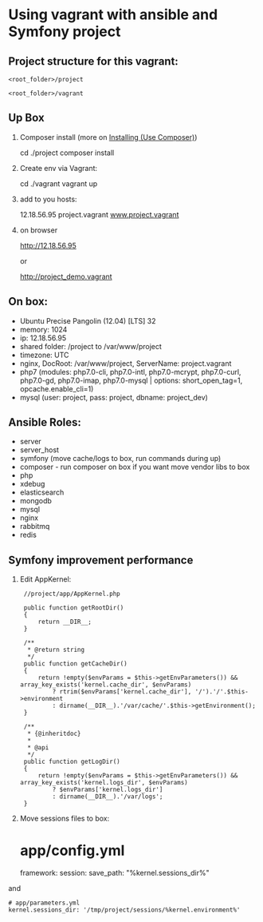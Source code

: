 Using vagrant with ansible and Symfony project
=


Project structure for this vagrant:
-

    <root_folder>/project

    <root_folder>/vagrant
    

Up Box
-

1) Composer install (more on [Installing (Use Composer)](#composer))
 
    
    cd ./project
    composer install    
2) Create env via Vagrant:
 
 
    cd ./vagrant
    vagrant up

4) add to you hosts:

 
    12.18.56.95 project.vagrant www.project.vagrant
     
5) on browser 


    http://12.18.56.95
    
    or
    
    http://project_demo.vagrant

On box:
-

* Ubuntu Precise Pangolin (12.04) [LTS] 32
* memory: 1024
* ip: 12.18.56.95
* shared folder: /project to /var/www/project
* timezone: UTC
* nginx, DocRoot: /var/www/project, ServerName: project.vagrant
* php7 (modules: php7.0-cli, php7.0-intl, php7.0-mcrypt, php7.0-curl, php7.0-gd, php7.0-imap, php7.0-mysql | options: short_open_tag=1, opcache.enable_cli=1)
* mysql (user: project, pass: project, dbname: project_dev)

Ansible Roles:
-
* server
* server_host
* symfony (move cache/logs to box, run commands during up)
* composer - run composer on box if you want move vendor libs to box
* php
* xdebug
* elasticsearch
* mongodb
* mysql
* nginx
* rabbitmq
* redis

Symfony improvement performance
-

1) Edit AppKernel:
        
        //project/app/AppKernel.php
        
        public function getRootDir()
        {
            return __DIR__;
        }
    
        /**
         * @return string
         */
        public function getCacheDir()
        {
            return !empty($envParams = $this->getEnvParameters()) && array_key_exists('kernel.cache_dir', $envParams)
                ? rtrim($envParams['kernel.cache_dir'], '/').'/'.$this->environment
                : dirname(__DIR__).'/var/cache/'.$this->getEnvironment();
        }
    
        /**
         * {@inheritdoc}
         *
         * @api
         */
        public function getLogDir()
        {
            return !empty($envParams = $this->getEnvParameters()) && array_key_exists('kernel.logs_dir', $envParams)
                ? $envParams['kernel.logs_dir']
                : dirname(__DIR__).'/var/logs';
        }
        
2) Move sessions files to box:


    # app/config.yml 
    framework:
        session:
            save_path:  "%kernel.sessions_dir%"


and     
    
    # app/parameters.yml
    kernel.sessions_dir: '/tmp/project/sessions/%kernel.environment%'